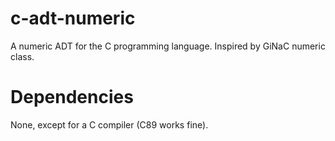 # c-adt-numeric

A numeric ADT for the C programming language. Inspired by GiNaC numeric class.

# Dependencies

None, except for a C compiler (C89 works fine).
